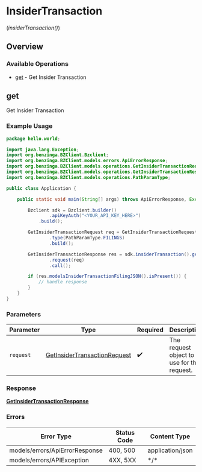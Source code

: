 # InsiderTransaction
(*insiderTransaction()*)

## Overview

### Available Operations

* [get](#get) - Get Insider Transaction

## get

Get Insider Transaction

### Example Usage

```java
package hello.world;

import java.lang.Exception;
import org.benzinga.BZClient.Bzclient;
import org.benzinga.BZClient.models.errors.ApiErrorResponse;
import org.benzinga.BZClient.models.operations.GetInsiderTransactionRequest;
import org.benzinga.BZClient.models.operations.GetInsiderTransactionResponse;
import org.benzinga.BZClient.models.operations.PathParamType;

public class Application {

    public static void main(String[] args) throws ApiErrorResponse, Exception {

        Bzclient sdk = Bzclient.builder()
                .apiKeyAuth("<YOUR_API_KEY_HERE>")
            .build();

        GetInsiderTransactionRequest req = GetInsiderTransactionRequest.builder()
                .type(PathParamType.FILINGS)
                .build();

        GetInsiderTransactionResponse res = sdk.insiderTransaction().get()
                .request(req)
                .call();

        if (res.modelsInsiderTransactionFilingJSON().isPresent()) {
            // handle response
        }
    }
}
```

### Parameters

| Parameter                                                                               | Type                                                                                    | Required                                                                                | Description                                                                             |
| --------------------------------------------------------------------------------------- | --------------------------------------------------------------------------------------- | --------------------------------------------------------------------------------------- | --------------------------------------------------------------------------------------- |
| `request`                                                                               | [GetInsiderTransactionRequest](../../models/operations/GetInsiderTransactionRequest.md) | :heavy_check_mark:                                                                      | The request object to use for the request.                                              |

### Response

**[GetInsiderTransactionResponse](../../models/operations/GetInsiderTransactionResponse.md)**

### Errors

| Error Type                     | Status Code                    | Content Type                   |
| ------------------------------ | ------------------------------ | ------------------------------ |
| models/errors/ApiErrorResponse | 400, 500                       | application/json               |
| models/errors/APIException     | 4XX, 5XX                       | \*/\*                          |